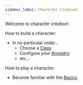 ```yaml
---
sidebar_label: Character Creation
---
```

Welcome to character creation!

How to build a character:
- In no particular order...
  - Choose a [Class](./classes)
  - Configure your [Ancestry](./ancestry/)
  - etc...


How to play a character:
- Become familiar with the [Basics](./basics/).